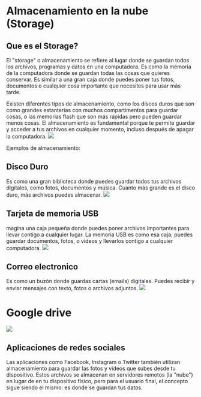 # Almacenamiento en la nube (Storage)
## Que es el Storage?
El "storage" o almacenamiento se refiere al lugar donde se guardan todos los archivos, programas y datos en una computadora. Es como la memoria de la computadora donde se guardan todas las cosas que quieres conservar. Es similar a una gran caja donde puedes poner tus fotos, documentos o cualquier cosa importante que necesites para usar más tarde.

Existen diferentes tipos de almacenamiento, como los discos duros que son como grandes estanterías con muchos compartimentos para guardar cosas, o las memorias flash que son más rápidas pero pueden guardar menos cosas. El almacenamiento es fundamental porque te permite guardar y acceder a tus archivos en cualquier momento, incluso después de apagar la computadora.
![](https://images.spiceworks.com/wp-content/uploads/2021/07/06123629/Picture1-1.jpg)

Ejemplos de almacenamiento:



## Disco Duro 
Es como una gran biblioteca donde puedes guardar todos tus archivos digitales, como fotos, documentos y música. Cuanto más grande es el disco duro, más archivos puedes almacenar.
![](https://www.crucial.es/content/dam/crucial/articles/pc-users/why-is-my-laptop-so-slow-/hard-disk-drive.jpg.transform/large-jpg/img.jpg)



## Tarjeta de memoria USB
magina una caja pequeña donde puedes poner archivos importantes para llevar contigo a cualquier lugar. La memoria USB es como esa caja; puedes guardar documentos, fotos, o videos y llevarlos contigo a cualquier computadora.
![](https://live.mrf.io/statics/i/ps/www.muycomputer.com/wp-content/uploads/2012/07/49042_tarjetas-memoria-moviles.jpg?width=1200&enable=upscale)


## Correo electronico
Es como un buzón donde guardas cartas (emails) digitales. Puedes recibir y enviar mensajes con texto, fotos o archivos adjuntos.
![](https://png.pngtree.com/png-vector/20220802/ourmid/pngtree-e-mail-email-envelope-cloud-computer-lovers-metallic-technology-vector-png-image_6394112.png)

# Google drive

![](https://www.que.es/wp-content/uploads/2022/02/Google-Drive-esto-es-lo-que-no-puedes-subir-a-tu-nube-6.png)

## Aplicaciones de redes sociales
Las aplicaciones como Facebook, Instagram o Twitter también utilizan almacenamiento para guardar las fotos y videos que subes desde tu dispositivo. Estos archivos se almacenan en servidores remotos (la "nube") en lugar de en tu dispositivo físico, pero para el usuario final, el concepto sigue siendo el mismo: es donde se guardan tus datos.
![]()
